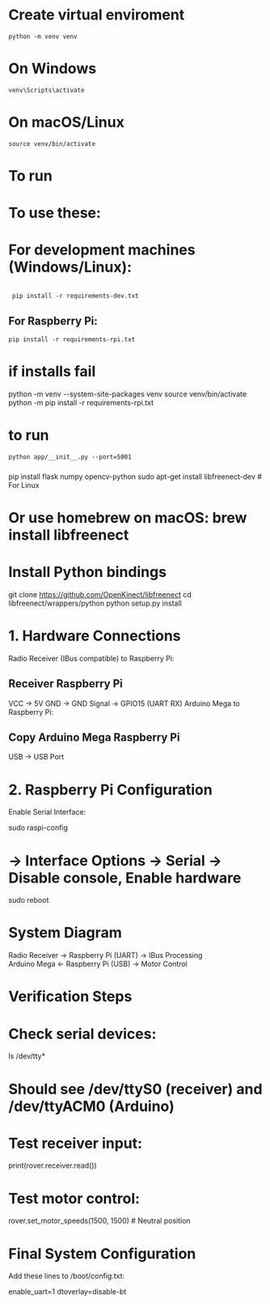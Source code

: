 # Create virtual enviroment
```
python -m venv venv
```


# On Windows
```
venv\Scripts\activate

```

# On macOS/Linux
```
source venv/bin/activate
```

# To run

# To use these:

# For development machines (Windows/Linux):

```

 pip install -r requirements-dev.txt

```
## For Raspberry Pi:

```
pip install -r requirements-rpi.txt

```
# if installs fail 
python -m venv --system-site-packages venv
source venv/bin/activate
python -m pip install -r requirements-rpi.txt
# to run
```
python app/__init__.py --port=5001

```
###

pip install flask numpy opencv-python
sudo apt-get install libfreenect-dev  # For Linux
# Or use homebrew on macOS: brew install libfreenect

# Install Python bindings
git clone https://github.com/OpenKinect/libfreenect
cd libfreenect/wrappers/python
python setup.py install


# 1. Hardware Connections
Radio Receiver (IBus compatible) to Raspberry Pi:

Receiver       Raspberry Pi
---------------------------
VCC        ->  5V
GND        ->  GND
Signal     ->  GPIO15 (UART RX)
Arduino Mega to Raspberry Pi:

Copy
Arduino Mega   Raspberry Pi
---------------------------
USB           -> USB Port
# 2. Raspberry Pi Configuration
Enable Serial Interface:

sudo raspi-config
# -> Interface Options -> Serial -> Disable console, Enable hardware
sudo reboot


#  System Diagram
Radio Receiver -> Raspberry Pi (UART) -> IBus Processing
               \
Arduino Mega <- Raspberry Pi (USB) -> Motor Control
# Verification Steps
# Check serial devices:

ls /dev/tty*
# Should see /dev/ttyS0 (receiver) and /dev/ttyACM0 (Arduino)

# Test receiver input:

print(rover.receiver.read())
# Test motor control:

rover.set_motor_speeds(1500, 1500)  # Neutral position
#  Final System Configuration
Add these lines to /boot/config.txt:


enable_uart=1
dtoverlay=disable-bt